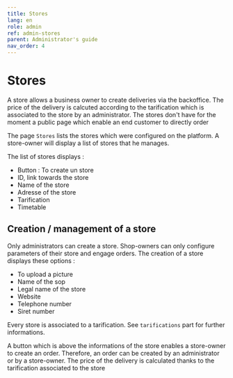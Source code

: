 ```yaml
---
title: Stores
lang: en
role: admin
ref: admin-stores
parent: Administrator's guide
nav_order: 4
---
```


# Stores

A store allows a business owner to create deliveries via the backoffice. The price of the delivery is calcuted according to the tarification which is associated to the store by an administrator. The stores don't have for the moment a public page which enable an end customer to directly order

The page `Stores` lists the stores which were configured on the platform. A store-owner will display a list of stores that he manages.

The list of stores displays :
- Button : To create un store
- ID, link towards the store
- Name of the store
- Adresse of the store
- Tarification
- Timetable

## Creation / management of a store

Only administrators can create a store. Shop-owners can only configure parameters of their store and engage orders. The creation of a store displays these options :
- To upload a picture
- Name of the sop
- Legal name of the store
- Website
- Telephone number
- Siret number

Every store is associated to a tarification. See `tarifications` part for further informations.

A button which is above the informations of the store enables a store-owner to create an order. Therefore, an order can be created by an administrator or by a store-owner. The price of the delivery is calculated thanks to the tarification associated to the store
